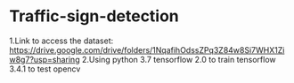 # Traffic-sign-detection
1.Link to access the dataset:
https://drive.google.com/drive/folders/1NqafihOdssZPq3Z84w8Si7WHX1Ziw8g7?usp=sharing
2.Using python 3.7
        tensorflow 2.0 to train
        tensorflow 3.4.1 to test
        opencv
        
